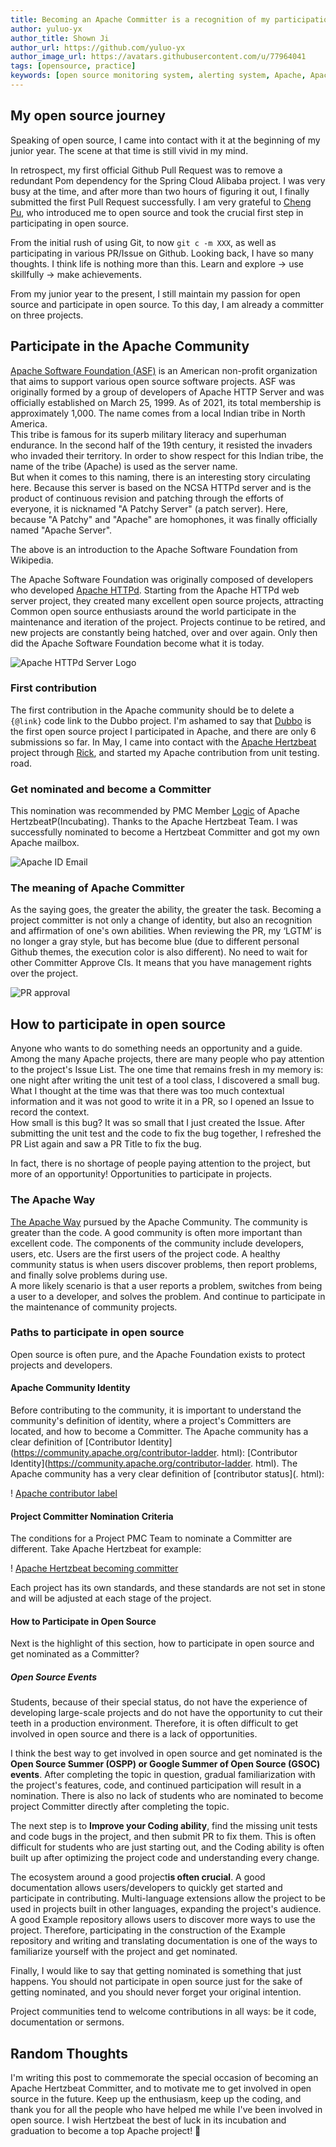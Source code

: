 ```yaml
---
title: Becoming an Apache Committer is a recognition of my participation in open source
author: yuluo-yx
author_title: Shown Ji
author_url: https://github.com/yuluo-yx
author_image_url: https://avatars.githubusercontent.com/u/77964041
tags: [opensource, practice]
keywords: [open source monitoring system, alerting system, Apache, Apache Committer, Hertzbeat]
---
```


## My open source journey

Speaking of open source, I came into contact with it at the beginning of my junior year. The scene at that time is still vivid in my mind.

In retrospect, my first official Github Pull Request was to remove a redundant Pom dependency for the Spring Cloud Alibaba project. I was very busy at the time, and after more than two hours of figuring it out, I finally submitted the first Pull Request successfully. I am very grateful to [Cheng Pu](https://github.com/steverao), who introduced me to open source and took the crucial first step in participating in open source.

From the initial rush of using Git, to now `git c -m XXX`, as well as participating in various PR/Issue on Github. Looking back, I have so many thoughts. I think life is nothing more than this. Learn and explore -> use skillfully -> make achievements.

From my junior year to the present, I still maintain my passion for open source and participate in open source. To this day, I am already a committer on three projects.

## Participate in the Apache Community

[Apache Software Foundation (ASF)](https://community.apache.org/) is an American non-profit organization that aims to support various open source software projects. ASF was originally formed by a group of developers of Apache HTTP Server and was officially established on March 25, 1999. As of 2021, its total membership is approximately 1,000. The name comes from a local Indian tribe in North America.  
This tribe is famous for its superb military literacy and superhuman endurance. In the second half of the 19th century, it resisted the invaders who invaded their territory. In order to show respect for this Indian tribe, the name of the tribe (Apache) is used as the server name.  
But when it comes to this naming, there is an interesting story circulating here. Because this server is based on the NCSA HTTPd server and is the product of continuous revision and patching through the efforts of everyone, it is nicknamed "A Patchy Server" (a patch server). Here, because "A Patchy" and "Apache" are homophones, it was finally officially named "Apache Server".

The above is an introduction to the Apache Software Foundation from Wikipedia.

The Apache Software Foundation was originally composed of developers who developed [Apache HTTPd](https://httpd.apache.org/). Starting from the Apache HTTPd web server project, they created many excellent open source projects, attracting Common open source enthusiasts around the world participate in the maintenance and iteration of the project. Projects continue to be retired, and new projects are constantly being hatched, over and over again. Only then did the Apache Software Foundation become what it is today.

![Apache HTTPd Server Logo](/img/blog/committer/yuluo-yx/4.jpg)

### First contribution

The first contribution in the Apache community should be to delete a `{@link}` code link to the Dubbo project. I'm ashamed to say that [Dubbo](https://github.com/apache/dubbo) is the first open source project I participated in Apache, and there are only 6 submissions so far. In May, I came into contact with the [Apache Hertzbeat](https://github.com/apache/hertzbeat) project through [Rick](https://github.com/LinuxSuRen), and started my Apache contribution from unit testing. road.

### Get nominated and become a Committer

This nomination was recommended by PMC Member [Logic](https://github.com/zqr10159) of Apache HertzbeatP(Incubating). Thanks to the Apache Hertzbeat Team. I was successfully nominated to become a Hertzbeat Committer and got my own Apache mailbox.

![Apache ID Email](/img/blog/committer/yuluo-yx/3.jpg)

### The meaning of Apache Committer

As the saying goes, the greater the ability, the greater the task. Becoming a project committer is not only a change of identity, but also an recognition and affirmation of one's own abilities. When reviewing the PR, my ‘LGTM’ is no longer a gray style, but has become blue (due to different personal Github themes, the execution color is also different). No need to wait for other Committer Approve CIs. It means that you have management rights over the project.

![PR approval](/img/blog/committer/yuluo-yx/5.jpg)

## How to participate in open source

Anyone who wants to do something needs an opportunity and a guide. Among the many Apache projects, there are many people who pay attention to the project's Issue List. The one time that remains fresh in my memory is: one night after writing the unit test of a tool class, I discovered a small bug. What I thought at the time was that there was too much contextual information and it was not good to write it in a PR, so I opened an Issue to record the context.  
How small is this bug? It was so small that I just created the Issue. After submitting the unit test and the code to fix the bug together, I refreshed the PR List again and saw a PR Title to fix the bug.

In fact, there is no shortage of people paying attention to the project, but more of an opportunity! Opportunities to participate in projects.

### The Apache Way

[The Apache Way](https://www.apache.org/theapacheway/) pursued by the Apache Community. The community is greater than the code. A good community is often more important than excellent code. The components of the community include developers, users, etc. Users are the first users of the project code. A healthy community status is when users discover problems, then report problems, and finally solve problems during use.  
A more likely scenario is that a user reports a problem, switches from being a user to a developer, and solves the problem. And continue to participate in the maintenance of community projects.

### Paths to participate in open source

Open source is often pure, and the Apache Foundation exists to protect projects and developers.

#### Apache Community Identity

Before contributing to the community, it is important to understand the community's definition of identity, where a project's Committers are located, and how to become a Committer. The Apache community has a clear definition of [Contributor Identity](<https://community.apache.org/contributor-ladder>. html): [Contributor Identity](<https://community.apache.org/contributor-ladder>. html). The Apache community has a very clear definition of [contributor status](. html):

! [Apache contributor label](/img/blog/committer/yuluo-yx/6.jpg)

#### Project Committer Nomination Criteria

The conditions for a Project PMC Team to nominate a Committer are different. Take Apache Hertzbeat for example:

! [Apache Hertzbeat becoming committer](/img/blog/committer/yuluo-yx/7.jpg)

Each project has its own standards, and these standards are not set in stone and will be adjusted at each stage of the project.

#### How to Participate in Open Source

Next is the highlight of this section, how to participate in open source and get nominated as a Committer?

##### Open Source Events

Students, because of their special status, do not have the experience of developing large-scale projects and do not have the opportunity to cut their teeth in a production environment. Therefore, it is often difficult to get involved in open source and there is a lack of opportunities.

I think the best way to get involved in open source and get nominated is the **Open Source Summer (OSPP) or Google Summer of Open Source (GSOC) events**. After completing the topic in question, gradual familiarization with the project's features, code, and continued participation will result in a nomination. There is also no lack of students who are nominated to become project Committer directly after completing the topic.

The next step is to **Improve your Coding ability**, find the missing unit tests and code bugs in the project, and then submit PR to fix them. This is often difficult for students who are just starting out, and the Coding ability is often built up after optimizing the project code and understanding every change.

The ecosystem around a good project**is often crucial**. A good documentation allows users/developers to quickly get started and participate in contributing. Multi-language extensions allow the project to be used in projects built in other languages, expanding the project's audience. A good Example repository allows users to discover more ways to use the project. Therefore, participating in the construction of the Example repository and writing and translating documentation is one of the ways to familiarize yourself with the project and get nominated.

Finally, I would like to say that getting nominated is something that just happens. You should not participate in open source just for the sake of getting nominated, and you should never forget your original intention.

Project communities tend to welcome contributions in all ways: be it code, documentation or sermons.

## Random Thoughts

I'm writing this post to commemorate the special occasion of becoming an Apache Hertzbeat Committer, and to motivate me to get involved in open source in the future.
Keep up the enthusiasm, keep up the coding, and thank you for all the people who have helped me while I've been involved in open source. I wish Hertzbeat the best of luck in its incubation and graduation to become a top Apache project! 🎉
